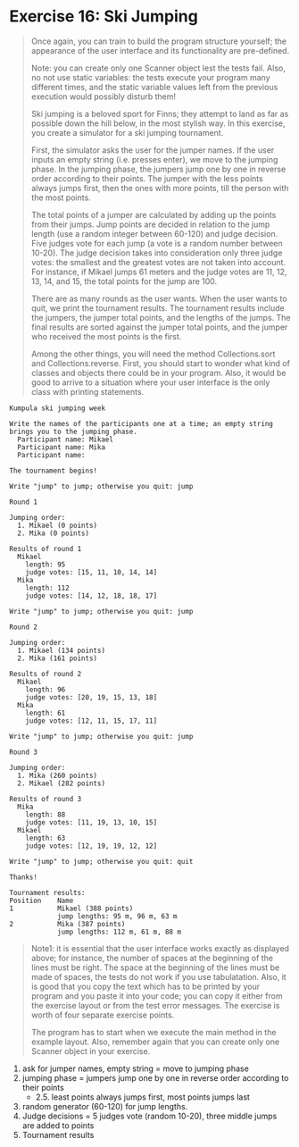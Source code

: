 # Exercise 16: Ski Jumping

> Once again, you can train to build the program structure yourself; the appearance of the user interface and its functionality are pre-defined.
>    
> Note: you can create only one Scanner object lest the tests fail. Also, no not use static variables: the tests execute your program many different times, and the static variable values left from the previous execution would possibly disturb them!   
> 
> Ski jumping is a beloved sport for Finns; they attempt to land as far as possible down the hill below, in the most stylish way. In this exercise, you create a simulator for a ski jumping tournament.   
>
> First, the simulator asks the user for the jumper names. If the user inputs an empty string (i.e. presses enter), we move to the jumping phase. In the jumping phase, the jumpers jump one by one in reverse order according to their points. The jumper with the less points always jumps first, then the ones with more points, till the person with the most points.   
>
> The total points of a jumper are calculated by adding up the points from their jumps. Jump points are decided in relation to the jump length (use a random integer between 60-120) and judge decision. Five judges vote for each jump (a vote is a random number between 10-20). The judge decision takes into consideration only three judge votes: the smallest and the greatest votes are not taken into account. For instance, if Mikael jumps 61 meters and the judge votes are 11, 12, 13, 14, and 15, the total points for the jump are 100.   
>
> There are as many rounds as the user wants. When the user wants to quit, we print the tournament results. The tournament results include the jumpers, the jumper total points, and the lengths of the jumps. The final results are sorted against the jumper total points, and the jumper who received the most points is the first.   
>
> Among the other things, you will need the method Collections.sort and Collections.reverse. First, you should start to wonder what kind of classes and objects there could be in your program. Also, it would be good to arrive to a situation where your user interface is the only class with printing statements.
```
Kumpula ski jumping week

Write the names of the participants one at a time; an empty string brings you to the jumping phase.
  Participant name: Mikael
  Participant name: Mika
  Participant name:

The tournament begins!

Write "jump" to jump; otherwise you quit: jump

Round 1

Jumping order:
  1. Mikael (0 points)
  2. Mika (0 points)

Results of round 1
  Mikael
    length: 95
    judge votes: [15, 11, 10, 14, 14]
  Mika
    length: 112
    judge votes: [14, 12, 18, 18, 17]

Write "jump" to jump; otherwise you quit: jump

Round 2

Jumping order:
  1. Mikael (134 points)
  2. Mika (161 points)

Results of round 2
  Mikael
    length: 96
    judge votes: [20, 19, 15, 13, 18]
  Mika
    length: 61
    judge votes: [12, 11, 15, 17, 11]

Write "jump" to jump; otherwise you quit: jump

Round 3

Jumping order:
  1. Mika (260 points)
  2. Mikael (282 points)

Results of round 3
  Mika
    length: 88
    judge votes: [11, 19, 13, 10, 15]
  Mikael
    length: 63
    judge votes: [12, 19, 19, 12, 12]

Write "jump" to jump; otherwise you quit: quit

Thanks!

Tournament results:
Position    Name
1           Mikael (388 points)
            jump lengths: 95 m, 96 m, 63 m
2           Mika (387 points)
            jump lengths: 112 m, 61 m, 88 m
```          
> Note1: it is essential that the user interface works exactly as displayed above; for instance, the number of spaces at the beginning of the lines must be right. The space at the beginning of the lines must be made of spaces, the tests do not work if you use tabulatation. Also, it is good that you copy the text which has to be printed by your program and you paste it into your code; you can copy it either from the exercise layout or from the test error messages. The exercise is worth of four separate exercise points.      
>
> The program has to start when we execute the main method in the example layout. Also, remember again that you can create only one Scanner object in your exercise.      

1. ask for jumper names, empty string = move to jumping phase
2. jumping phase = jumpers jump one by one in reverse order according to their points   
    - 2.5. least points always jumps first, most points jumps last
3. random generator (60-120) for jump lengths.
4. Judge decisions = 5 judges vote (random 10-20), three middle jumps are added to points
5. Tournament results
